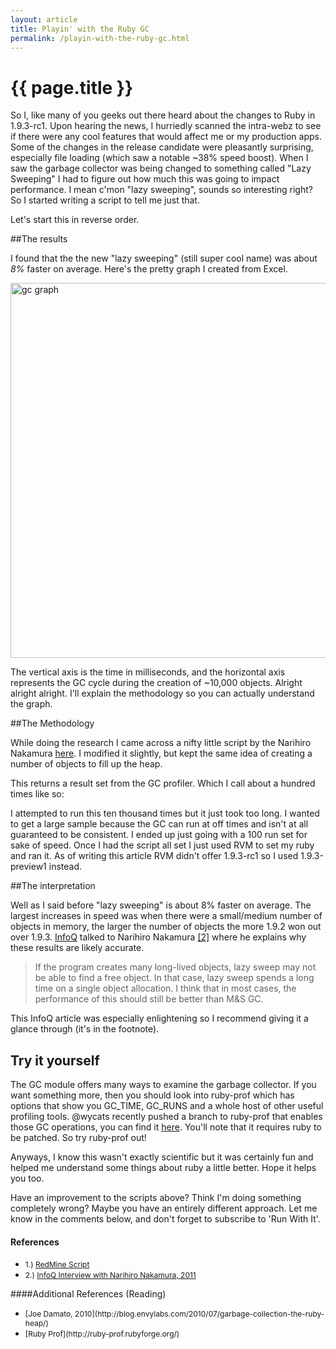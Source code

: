 ```yaml
---
layout: article
title: Playin' with the Ruby GC
permalink: /playin-with-the-ruby-gc.html
---
```


# {{ page.title }}

So I, like many of you geeks out there heard about the changes to Ruby in 1.9.3-rc1.  Upon hearing the news, I hurriedly scanned the intra-webz to see if there were any cool features that would affect me or my production apps.  Some of the changes in the release candidate were pleasantly surprising, especially file loading (which saw a notable ~38% speed boost).  When I saw the garbage collector was being changed to something called "Lazy Sweeping" I had to figure out how much this was going to impact performance.  I mean c'mon "lazy sweeping", sounds so interesting right?  So I started writing a script to tell me just that.

Let's start this in reverse order.

##The results

I found that the the new "lazy sweeping" (still super cool name) was about *8%* faster on average.  Here's the pretty graph I created from Excel.

<img src="http://www.jonathan-jackson.net/assets/gc_graph.png" alt="gc graph" style="width:600px"/>

The vertical axis is the time in milliseconds, and the horizontal axis represents the GC cycle during the creation of ~10,000 objects.  Alright alright alright.  I'll explain the methodology so you can actually understand the graph.

##The Methodology

While doing the research I came across a nifty little script by the Narihiro Nakamura <a href="http://redmine.ruby-lang.org/attachments/959/bm_gc_fragmentation.rb">here</a>.  I modified it slightly, but kept the same idea of creating a number of objects to fill up the heap.

<script src="https://gist.github.com/2156260.js?file=gist-1.rb"></script>

This returns a result set from the GC profiler.  Which I call about a hundred times like so:

<script src="https://gist.github.com/2156260.js?file=gist-2.rb"></script>

I attempted to run this ten thousand times but it just took too long.  I wanted to get a large sample because the GC can run at off times and isn't at all guaranteed to be consistent. I ended up just going with a 100 run set for sake of speed.  Once I had the script all set I just used RVM to set my ruby and ran it.  As of writing this article RVM didn't offer 1.9.3-rc1 so I used 1.9.3-preview1 instead.

##The interpretation

Well as I said before "lazy sweeping" is about 8% faster on average.  The largest increases in speed was when there were a small/medium number of objects in memory, the larger the number of objects the more 1.9.2 won out over 1.9.3. <a href="http://www.infoq.com/">InfoQ</a> talked to Narihiro Nakamura <a href="#footnote_2">[2]</a> where he explains why these results are likely accurate.

>If the program creates many long-lived objects, lazy sweep may not be able to find a free object. In that case, lazy sweep spends a long time on a single object allocation. I think that in most cases, the performance of this should still be better than M&S GC.

This InfoQ article was especially enlightening so I recommend giving it a glance through (it's in the footnote).

## Try it yourself

The GC module offers many ways to examine the garbage collector. If you want something more, then you should look into ruby-prof which has options that show you GC_TIME, GC_RUNS and a whole host of other useful profiling tools.  @wycats recently pushed a branch to ruby-prof that enables those GC operations, you can find it <a href="https://github.com/wycats/ruby-prof">here</a>.  You'll note that it requires ruby to be patched.  So try ruby-prof out!

Anyways, I know this wasn't exactly scientific but it was certainly fun and helped me understand some things about ruby a little better. Hope it helps you too.

Have an improvement to the scripts above?  Think I'm doing something completely wrong? Maybe you have an entirely different approach.  Let me know in the comments below, and don't forget to subscribe to 'Run With It'.

#### References
<ul>
<li><span  style="font-size:12px;">1.) <a id="footnote_1" href="http://www.redmine.org/">RedMine Script</a></span></li>
<li><span  style="font-size:12px;">2.) <a id="footnote_2" href="http://www.infoq.com/news/2011/08/ruby193-gc;jsessionid=AD723DB6898A9A0A368C5A1D9A5D2DAA">InfoQ Interview with Narihiro Nakamura, 2011</a></span></li>
</ul>

####Additional References (Reading)
[]()
<ul>
  <li><span style="font-size:12px;">[Joe Damato, 2010](http://blog.envylabs.com/2010/07/garbage-collection-the-ruby-heap/)</span></li>
  <li><span style="font-size:12px;">[Ruby Prof](http://ruby-prof.rubyforge.org/)</span></li>
</ul>